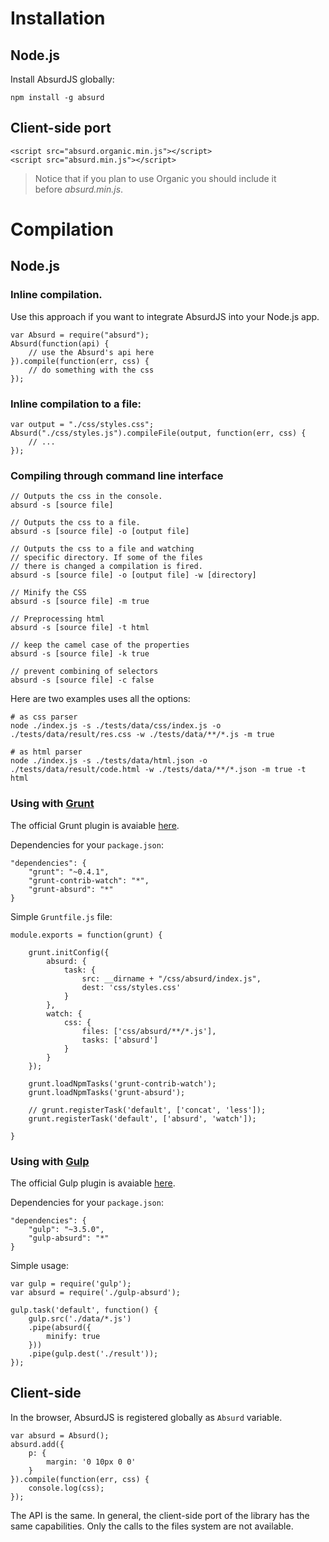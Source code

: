 # Installation

<social>

## Node.js

Install AbsurdJS globally:

	npm install -g absurd

## Client-side port

	<script src="absurd.organic.min.js"></script>
	<script src="absurd.min.js"></script>

> Notice that if you plan to use Organic you should include it<br />before *absurd.min.js*.

# Compilation

## Node.js

### Inline compilation.

Use this approach if you want to integrate AbsurdJS into your Node.js app.

	var Absurd = require("absurd");
	Absurd(function(api) {
	    // use the Absurd's api here
	}).compile(function(err, css) {
	    // do something with the css
	});

### Inline compilation to a file:

	var output = "./css/styles.css";
	Absurd("./css/styles.js").compileFile(output, function(err, css) {
	    // ...
	});

### Compiling through command line interface

	// Outputs the css in the console.
	absurd -s [source file] 

	// Outputs the css to a file.
	absurd -s [source file] -o [output file]

	// Outputs the css to a file and watching 
	// specific directory. If some of the files 
	// there is changed a compilation is fired.
	absurd -s [source file] -o [output file] -w [directory]

	// Minify the CSS
	absurd -s [source file] -m true

	// Preprocessing html
	absurd -s [source file] -t html

	// keep the camel case of the properties
	absurd -s [source file] -k true

	// prevent combining of selectors
	absurd -s [source file] -c false

Here are two examples uses all the options:

	# as css parser
	node ./index.js -s ./tests/data/css/index.js -o ./tests/data/result/res.css -w ./tests/data/**/*.js -m true

	# as html parser 
	node ./index.js -s ./tests/data/html.json -o ./tests/data/result/code.html -w ./tests/data/**/*.json -m true -t html

### Using with [Grunt](http://gruntjs.com/)

The official Grunt plugin is avaiable [here](https://github.com/krasimir/grunt-absurd).

Dependencies for your `package.json`:

	"dependencies": {
	    "grunt": "~0.4.1",
	    "grunt-contrib-watch": "*",
	    "grunt-absurd": "*"
	}

Simple `Gruntfile.js` file:

	module.exports = function(grunt) {

	    grunt.initConfig({
	        absurd: {
	            task: {
	                src: __dirname + "/css/absurd/index.js",
	                dest: 'css/styles.css'
	            }
	        },
	        watch: {
	            css: {
	                files: ['css/absurd/**/*.js'],
	                tasks: ['absurd']
	            }
	        }
	    });

	    grunt.loadNpmTasks('grunt-contrib-watch');
	    grunt.loadNpmTasks('grunt-absurd');

	    // grunt.registerTask('default', ['concat', 'less']);
	    grunt.registerTask('default', ['absurd', 'watch']);

	}

### Using with [Gulp](http://gulpjs.com/)

The official Gulp plugin is avaiable [here](https://github.com/krasimir/gulp-absurd).

Dependencies for your `package.json`:

	"dependencies": {
	    "gulp": "~3.5.0",
    	"gulp-absurd": "*"
	}

Simple usage:

	var gulp = require('gulp');
	var absurd = require('./gulp-absurd');

	gulp.task('default', function() {
	    gulp.src('./data/*.js')
	    .pipe(absurd({
	        minify: true
	    }))
	    .pipe(gulp.dest('./result'));
	});

## Client-side

In the browser, AbsurdJS is registered globally as `Absurd` variable.

	var absurd = Absurd();
	absurd.add({
		p: {
			margin: '0 10px 0 0'
		}
	}).compile(function(err, css) {
		console.log(css);
	});

The API is the same. In general, the client-side port of the library has the same capabilities. Only the calls to the files system are not available.